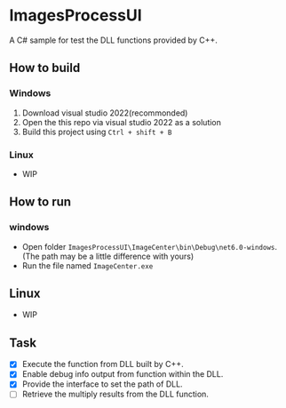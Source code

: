 # ImagesProcessUI
A C# sample for test the DLL functions provided by C++.
## How to build
### Windows
1. Download visual studio 2022(recommonded)
2. Open the this repo via visual studio 2022 as a solution
3. Build this project using `Ctrl + shift + B`
### Linux
- WIP
## How to run
### windows
- Open folder `ImagesProcessUI\ImageCenter\bin\Debug\net6.0-windows`. (The path may be a little difference with yours)
- Run the file named `ImageCenter.exe`
## Linux
- WIP
## Task
- [x] Execute the function from DLL built by C++.
- [x] Enable debug info output from function within the DLL.
- [x] Provide the interface to set the path of DLL.
- [ ] Retrieve the multiply results from the DLL function. 
